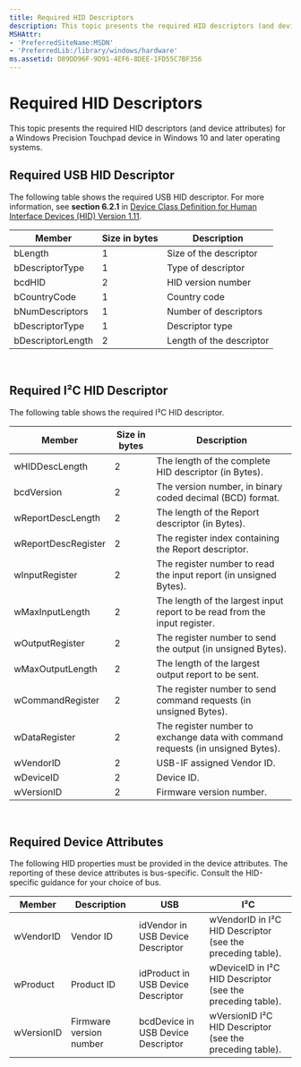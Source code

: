 ```yaml
---
title: Required HID Descriptors
description: This topic presents the required HID descriptors (and device attributes) for a Windows Precision Touchpad device in Windows 10 and later operating systems.
MSHAttr:
- 'PreferredSiteName:MSDN'
- 'PreferredLib:/library/windows/hardware'
ms.assetid: D89DD96F-9D91-4EF6-8DEE-1FD55C7BF356
---
```


# Required HID Descriptors


This topic presents the required HID descriptors (and device attributes) for a Windows Precision Touchpad device in Windows 10 and later operating systems.

## Required USB HID Descriptor


The following table shows the required USB HID descriptor. For more information, see **section 6.2.1** in [Device Class Definition for Human Interface Devices (HID) Version 1.11](http://www.usb.org/developers/hidpage#class-definitions).

| Member            | Size in bytes | Description              |
|-------------------|---------------|--------------------------|
| bLength           | 1             | Size of the descriptor   |
| bDescriptorType   | 1             | Type of descriptor       |
| bcdHID            | 2             | HID version number       |
| bCountryCode      | 1             | Country code             |
| bNumDescriptors   | 1             | Number of descriptors    |
| bDescriptorType   | 1             | Descriptor type          |
| bDescriptorLength | 2             | Length of the descriptor |

 

## <a href="" id="required-i2c-hid-descriptor"></a>Required I²C HID Descriptor


The following table shows the required I²C HID descriptor.

| Member              | Size in bytes | Description                                                                     |
|---------------------|---------------|---------------------------------------------------------------------------------|
| wHIDDescLength      | 2             | The length of the complete HID descriptor (in Bytes).                           |
| bcdVersion          | 2             | The version number, in binary coded decimal (BCD) format.                       |
| wReportDescLength   | 2             | The length of the Report descriptor (in Bytes).                                 |
| wReportDescRegister | 2             | The register index containing the Report descriptor.                            |
| wInputRegister      | 2             | The register number to read the input report (in unsigned Bytes).               |
| wMaxInputLength     | 2             | The length of the largest input report to be read from the input register.      |
| wOutputRegister     | 2             | The register number to send the output (in unsigned Bytes).                     |
| wMaxOutputLength    | 2             | The length of the largest output report to be sent.                             |
| wCommandRegister    | 2             | The register number to send command requests (in unsigned Bytes).               |
| wDataRegister       | 2             | The register number to exchange data with command requests (in unsigned Bytes). |
| wVendorID           | 2             | USB-IF assigned Vendor ID.                                                      |
| wDeviceID           | 2             | Device ID.                                                                      |
| wVersionID          | 2             | Firmware version number.                                                        |

 

## Required Device Attributes


The following HID properties must be provided in the device attributes. The reporting of these device attributes is bus-specific. Consult the HID-specific guidance for your choice of bus.

| Member     | Description             | USB                                | I²C                                                        |
|------------|-------------------------|------------------------------------|------------------------------------------------------------|
| wVendorID  | Vendor ID               | idVendor in USB Device Descriptor  | wVendorID in I²C HID Descriptor (see the preceding table). |
| wProduct   | Product ID              | idProduct in USB Device Descriptor | wDeviceID in I²C HID Descriptor (see the preceding table). |
| wVersionID | Firmware version number | bcdDevice in USB Device Descriptor | wVersionID I²C HID Descriptor (see the preceding table).   |

 

 

 






